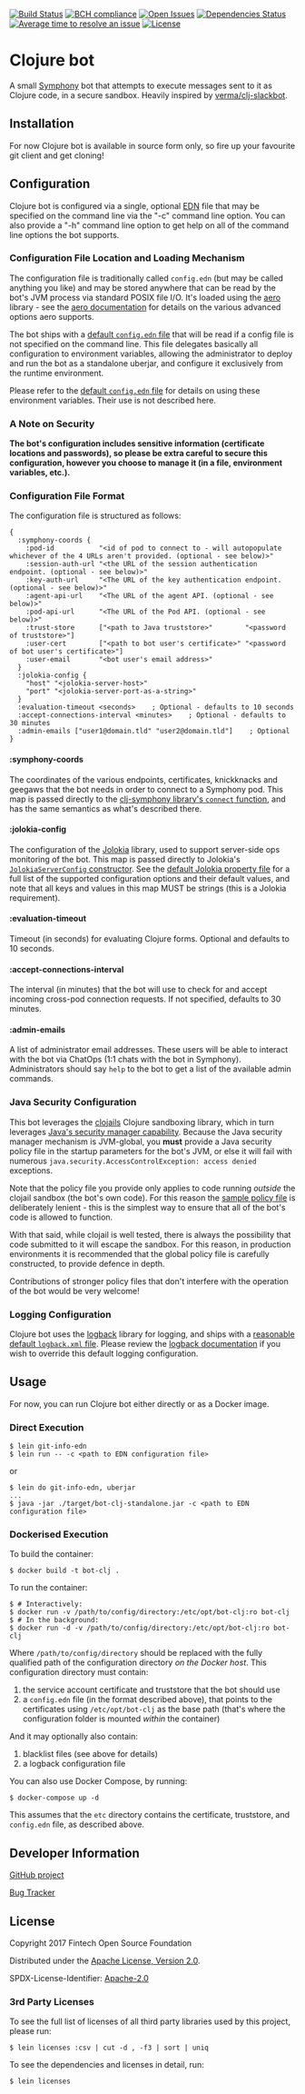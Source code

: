 [![Build Status](https://travis-ci.com/pmonks/bot-clj.svg?branch=master)](https://travis-ci.com/pmonks/bot-clj)
[![BCH compliance](https://bettercodehub.com/edge/badge/pmonks/bot-clj?branch=master)](https://bettercodehub.com/)
[![Open Issues](https://img.shields.io/github/issues/pmonks/bot-clj.svg)](https://github.com/pmonks/bot-clj/issues)
[![Dependencies Status](https://versions.deps.co/pmonks/bot-clj/status.svg)](https://versions.deps.co/pmonks/bot-clj)
[![Average time to resolve an issue](http://isitmaintained.com/badge/resolution/pmonks/bot-clj.svg)](http://isitmaintained.com/project/pmonks/bot-clj "Average time to resolve an issue")
[![License](https://img.shields.io/github/license/pmonks/bot-clj.svg)](https://github.com/pmonks/bot-clj/blob/master/LICENSE)

# Clojure bot

A small [Symphony](http://www.symphony.com/) bot that attempts to execute messages sent to it as Clojure code,
in a secure sandbox.  Heavily inspired by [verma/clj-slackbot](https://github.com/verma/clj-slackbot).

## Installation

For now Clojure bot is available in source form only, so fire up your favourite git client and get cloning!

## Configuration

Clojure bot is configured via a single, optional [EDN](https://github.com/edn-format/edn) file that may be specified on the
command line via the "-c" command line option.  You can also provide a "-h" command line option to get help on all of the
command line options the bot supports.

### Configuration File Location and Loading Mechanism

The configuration file is traditionally called `config.edn` (but may be called anything you like) and may be stored anywhere
that can be read by the bot's JVM process via standard POSIX file I/O.  It's loaded using the [aero](https://github.com/juxt/aero)
library - see the [aero documentation](https://github.com/juxt/aero/blob/master/README.md) for details on the various advanced
options aero supports.

The bot ships with a [default `config.edn` file](https://github.com/pmonks/bot-clj/blob/master/resources/config.edn)
that will be read if a config file is not specified on the command line.  This file delegates basically all configuration to
environment variables, allowing the administrator to deploy and run the bot as a standalone uberjar, and configure it exclusively
from the runtime environment.

Please refer to the [default `config.edn` file](https://github.com/pmonks/bot-clj/blob/master/resources/config.edn)
for details on using these environment variables.  Their use is not described here.

### A Note on Security

**The bot's configuration includes sensitive information (certificate locations and passwords), so please be extra careful
to secure this configuration, however you choose to manage it (in a file, environment variables, etc.).**

### Configuration File Format

The configuration file is structured as follows:

```edn
{
  :symphony-coords {
    :pod-id           "<id of pod to connect to - will autopopulate whichever of the 4 URLs aren't provided. (optional - see below)>"
    :session-auth-url "<the URL of the session authentication endpoint. (optional - see below)>"
    :key-auth-url     "<The URL of the key authentication endpoint. (optional - see below)>"
    :agent-api-url    "<The URL of the agent API. (optional - see below)>"
    :pod-api-url      "<The URL of the Pod API. (optional - see below)>"
    :trust-store      ["<path to Java truststore>"        "<password of truststore>"]
    :user-cert        ["<path to bot user's certificate>" "<password of bot user's certificate>"]
    :user-email       "<bot user's email address>"
  }
  :jolokia-config {
    "host" "<jolokia-server-host>"
    "port" "<jolokia-server-port-as-a-string>"
  }
  :evaluation-timeout <seconds>    ; Optional - defaults to 10 seconds
  :accept-connections-interval <minutes>    ; Optional - defaults to 30 minutes
  :admin-emails ["user1@domain.tld" "user2@domain.tld"]    ; Optional
}
```

#### :symphony-coords

The coordinates of the various endpoints, certificates, knickknacks and geegaws that the bot needs in order to connect to a
Symphony pod.  This map is passed directly to the
[clj-symphony library's `connect` function](https://symphonyoss.github.io/clj-symphony/clj-symphony.connect.html#var-connect),
and has the same semantics as what's described there.

#### :jolokia-config

The configuration of the [Jolokia](https://jolokia.org/) library, used to support server-side ops monitoring of the bot.
This map is passed directly to Jolokia's [`JolokiaServerConfig` constructor](https://github.com/rhuss/jolokia/blob/master/agent/jvm/src/main/java/org/jolokia/jvmagent/JolokiaServerConfig.java#L92).
See the [default Jolokia property file](https://github.com/rhuss/jolokia/blob/master/agent/jvm/src/main/resources/default-jolokia-agent.properties)
for a full list of the supported configuration options and their default values, and note that all
keys and values in this map MUST be strings (this is a Jolokia requirement).

#### :evaluation-timeout

Timeout (in seconds) for evaluating Clojure forms.  Optional and defaults to 10 seconds.

#### :accept-connections-interval

The interval (in minutes) that the bot will use to check for and accept incoming cross-pod connection requests.  If not
specified, defaults to 30 minutes.

#### :admin-emails

A list of administrator email addresses.  These users will be able to interact with the bot via ChatOps (1:1 chats with the bot
in Symphony).  Administrators should say `help` to the bot to get a list of the available admin commands.

### Java Security Configuration

This bot leverages the [clojails](https://github.com/Raynes/clojail) Clojure sandboxing library, which in turn leverages
[Java's security manager capability](https://docs.oracle.com/javase/8/docs/technotes/guides/security/index.html).  Because the
Java security manager mechanism is JVM-global, you **must** provide a Java security policy file in the startup parameters for
the bot's JVM, or else it will fail with numerous `java.security.AccessControlException: access denied` exceptions.

Note that the policy file you provide only applies to code running *outside* the clojail sandbox (the bot's own code).  For this
reason the [sample policy file](https://github.com/pmonks/bot-clj/blob/master/.java.policy.sample) is deliberately lenient - this
is the simplest way to ensure that all of the bot's code is allowed to function.

With that said, while clojail is well tested, there is always the possibility that code submitted to it will escape the sandbox.
For this reason, in production environments it is recommended that the global policy file is carefully constructed, to provide
defence in depth.

Contributions of stronger policy files that don't interfere with the operation of the bot would be very welcome!

### Logging Configuration

Clojure bot uses the [logback](https://logback.qos.ch/) library for logging, and ships with a
[reasonable default `logback.xml` file](https://github.com/pmonks/bot-clj/blob/master/resources/logback.xml).
Please review the [logback documentation](https://logback.qos.ch/manual/configuration.html#configFileProperty) if you
wish to override this default logging configuration.

## Usage

For now, you can run Clojure bot either directly or as a Docker image.

### Direct Execution

```
$ lein git-info-edn
$ lein run -- -c <path to EDN configuration file>
```

or

```
$ lein do git-info-edn, uberjar
...
$ java -jar ./target/bot-clj-standalone.jar -c <path to EDN configuration file>
```

### Dockerised Execution

To build the container:

```
$ docker build -t bot-clj .
```

To run the container:

```
$ # Interactively:
$ docker run -v /path/to/config/directory:/etc/opt/bot-clj:ro bot-clj
$ # In the background:
$ docker run -d -v /path/to/config/directory:/etc/opt/bot-clj:ro bot-clj
```

Where `/path/to/config/directory` should be replaced with the fully qualified path of the configuration directory
_on the Docker host_.  This configuration directory must contain:

 1. the service account certificate and truststore that the bot should use
 2. a `config.edn` file (in the format described above), that points to the certificates using `/etc/opt/bot-clj` as the base path (that's where the configuration folder is mounted _within_ the container)

 And it may optionally also contain:
 1. blacklist files (see above for details)
 2. a logback configuration file

You can also use Docker Compose, by running:

```
$ docker-compose up -d
```

This assumes that the `etc` directory contains the certificate, truststore, and `config.edn` file, as described above.

## Developer Information

[GitHub project](https://github.com/pmonks/bot-clj)

[Bug Tracker](https://github.com/pmonks/bot-clj/issues)

<!--
### Branching Structure

This project has two permanent branches called `master` and `dev`.  `master` is a
[GitHub protected branch](https://help.github.com/articles/about-protected-branches/) and cannot be pushed to directly -
all pushes (from project team members) and pull requests (from the wider community) must be made against the `dev`
branch.  The project team will periodically merge outstanding changes from `dev` to `master`.

All commits to the `dev` branch automatically trigger redeployment of the instance of the bot that's configured to run against the
[Foundation's Open Developer Platform (ODP)](https://symphonyoss.atlassian.net/wiki/spaces/FM/pages/37847084/Open+Developer+Platform).
All commits to the `master` branch automatically trigger redeployment of the instance of the bot that's configured to run
against [the Foundation's production pod](https://foundation.symphony.com/).
-->

## License

Copyright 2017 Fintech Open Source Foundation

Distributed under the [Apache License, Version 2.0](http://www.apache.org/licenses/LICENSE-2.0).

SPDX-License-Identifier: [Apache-2.0](https://spdx.org/licenses/Apache-2.0)

### 3rd Party Licenses

To see the full list of licenses of all third party libraries used by this project, please run:

```shell
$ lein licenses :csv | cut -d , -f3 | sort | uniq
```

To see the dependencies and licenses in detail, run:

```shell
$ lein licenses
```

